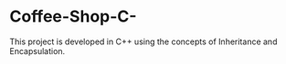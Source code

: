 # Coffee-Shop-C-
This project is developed in C++ using the concepts of Inheritance and Encapsulation.
